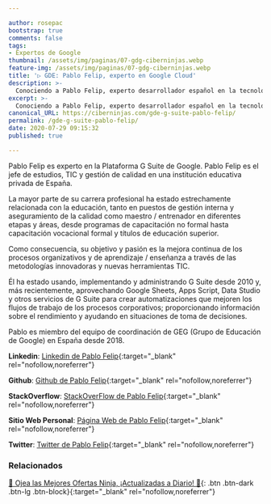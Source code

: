 ```yaml
---

author: rosepac
bootstrap: true
comments: false
tags:
- Expertos de Google
thumbnail: /assets/img/paginas/07-gdg-ciberninjas.webp
feature-img: /assets/img/paginas/07-gdg-ciberninjas.webp
title: '▷ GDE: Pablo Felip, experto en Google Cloud'
description: >-
  Conociendo a Pablo Felip, experto desarrollador español en la tecnología G Suite e incluido en el programa de Expertos de Desarrolladores de Google 2020.
excerpt: >-
  Conociendo a Pablo Felip, experto desarrollador español en la tecnología G Suite e incluido en el programa de Expertos de Desarrolladores de Google 2020.
canonical_URL: https://ciberninjas.com/gde-g-suite-pablo-felip/
permalink: /gde-g-suite-pablo-felip/
date: 2020-07-29 09:15:32
published: true

---
```


Pablo Felip es experto en la Plataforma G Suite de Google. Pablo Felip es el jefe de estudios, TIC y gestión de calidad en una institución educativa privada de España.

La mayor parte de su carrera profesional ha estado estrechamente relacionada con la educación, tanto en puestos de gestión interna y aseguramiento de la calidad como maestro / entrenador en diferentes etapas y áreas, desde programas de capacitación no formal hasta capacitación vocacional formal y títulos de educación superior.

Como consecuencia, su objetivo y pasión es la mejora continua de los procesos organizativos y de aprendizaje / enseñanza a través de las metodologías innovadoras y nuevas herramientas TIC.

Él ha estado usando, implementando y administrando G Suite desde 2010 y, más recientemente, aprovechando Google Sheets, Apps Script, Data Studio y otros servicios de G Suite para crear automatizaciones que mejoren los flujos de trabajo de los procesos corporativos; proporcionando información sobre el rendimiento y ayudando en situaciones de toma de decisiones.

Pablo es miembro del equipo de coordinación de GEG (Grupo de Educación de Google) en España desde 2018.

**Linkedin**: [Linkedin de Pablo Felip](https://www.linkedin.com/in/pfelipm){:target="_blank" rel="nofollow,noreferrer"}

**Github**: [Github de Pablo Felip](https://www.github.com/pfelipm){:target="_blank" rel="nofollow,noreferrer"}

**StackOverflow**: [StackOverFlow de Pablo Felip](https://www.stackoverflow.com/users/13398997/pablo-felip){:target="_blank" rel="nofollow,noreferrer"}

**Sitio Web Personal**: [Página Web de Pablo Felip](http://pablofelip.online/){:target="_blank" rel="nofollow,noreferrer"}

**Twitter**: [Twitter de Pablo Felip](https://www.twitter.com/pfelipm){:target="_blank" rel="nofollow,noreferrer"}
<!-- https://developers.google.com/community/experts/directory/profile/profile-carlos_sanchez -->

### **Relacionados** <!-- omit in toc -->

[🎁 Ojea las Mejores Ofertas Ninja, ¡Actualizadas a Diario! 🛒](https://www.amazon.es/shop/cibercursos){: .btn .btn-dark .btn-lg .btn-block}{:target="_blank" rel="nofollow,noreferrer"}